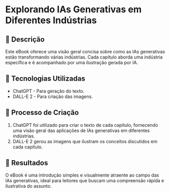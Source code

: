 # Explorando IAs Generativas em Diferentes Indústrias

## 📒 Descrição
Este eBook oferece uma visão geral concisa sobre como as IAs generativas estão transformando várias indústrias. Cada capítulo aborda uma indústria específica e é acompanhado por uma ilustração gerada por IA.

## 🤖 Tecnologias Utilizadas
- ChatGPT - Para geração do texto.
- DALL-E 2 - Para criação das imagens.

## 🧐 Processo de Criação
1. ChatGPT foi utilizado para criar o texto de cada capítulo, fornecendo uma visão geral das aplicações de IAs generativas em diferentes indústrias.
2. DALL-E 2 gerou as imagens que ilustram os conceitos discutidos em cada capítulo.

## 🚀 Resultados
O eBook é uma introdução simples e visualmente atraente ao campo das IAs generativas, ideal para leitores que buscam uma compreensão rápida e ilustrativa do assunto.
